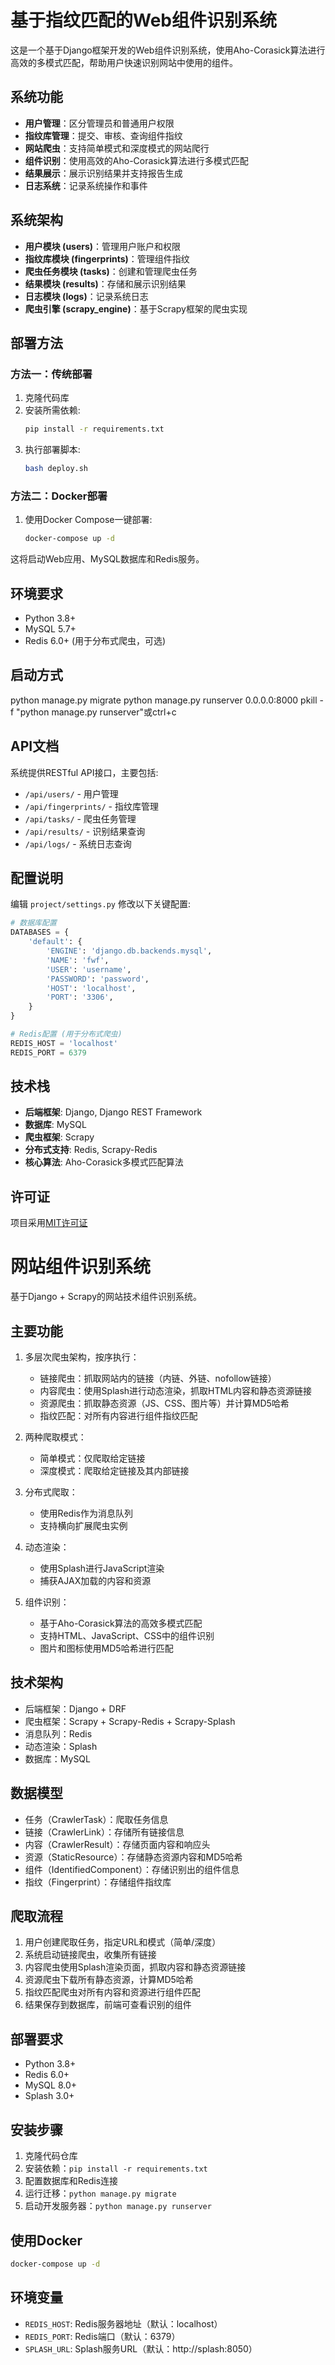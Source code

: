 # 基于指纹匹配的Web组件识别系统

这是一个基于Django框架开发的Web组件识别系统，使用Aho-Corasick算法进行高效的多模式匹配，帮助用户快速识别网站中使用的组件。

## 系统功能

- **用户管理**：区分管理员和普通用户权限
- **指纹库管理**：提交、审核、查询组件指纹
- **网站爬虫**：支持简单模式和深度模式的网站爬行
- **组件识别**：使用高效的Aho-Corasick算法进行多模式匹配
- **结果展示**：展示识别结果并支持报告生成
- **日志系统**：记录系统操作和事件

## 系统架构

- **用户模块 (users)**：管理用户账户和权限
- **指纹库模块 (fingerprints)**：管理组件指纹
- **爬虫任务模块 (tasks)**：创建和管理爬虫任务
- **结果模块 (results)**：存储和展示识别结果
- **日志模块 (logs)**：记录系统日志
- **爬虫引擎 (scrapy_engine)**：基于Scrapy框架的爬虫实现

## 部署方法

### 方法一：传统部署

1. 克隆代码库
2. 安装所需依赖:
   ```bash
   pip install -r requirements.txt
   ```
3. 执行部署脚本:
   ```bash
   bash deploy.sh
   ```

### 方法二：Docker部署

1. 使用Docker Compose一键部署:
   ```bash
   docker-compose up -d
   ```
   
这将启动Web应用、MySQL数据库和Redis服务。

## 环境要求

- Python 3.8+
- MySQL 5.7+
- Redis 6.0+ (用于分布式爬虫，可选)

## 启动方式
python manage.py migrate
python manage.py runserver 0.0.0.0:8000
pkill -f "python manage.py runserver"或ctrl+c

## API文档

系统提供RESTful API接口，主要包括:

- `/api/users/` - 用户管理
- `/api/fingerprints/` - 指纹库管理
- `/api/tasks/` - 爬虫任务管理
- `/api/results/` - 识别结果查询
- `/api/logs/` - 系统日志查询

## 配置说明

编辑 `project/settings.py` 修改以下关键配置:

```python
# 数据库配置
DATABASES = {
    'default': {
        'ENGINE': 'django.db.backends.mysql',
        'NAME': 'fwf',
        'USER': 'username',
        'PASSWORD': 'password',
        'HOST': 'localhost',
        'PORT': '3306',
    }
}

# Redis配置 (用于分布式爬虫)
REDIS_HOST = 'localhost'
REDIS_PORT = 6379
```

## 技术栈

- **后端框架**: Django, Django REST Framework
- **数据库**: MySQL
- **爬虫框架**: Scrapy
- **分布式支持**: Redis, Scrapy-Redis
- **核心算法**: Aho-Corasick多模式匹配算法

## 许可证

项目采用[MIT许可证](LICENSE) 

# 网站组件识别系统

基于Django + Scrapy的网站技术组件识别系统。

## 主要功能

1. 多层次爬虫架构，按序执行：
   - 链接爬虫：抓取网站内的链接（内链、外链、nofollow链接）
   - 内容爬虫：使用Splash进行动态渲染，抓取HTML内容和静态资源链接
   - 资源爬虫：抓取静态资源（JS、CSS、图片等）并计算MD5哈希
   - 指纹匹配：对所有内容进行组件指纹匹配

2. 两种爬取模式：
   - 简单模式：仅爬取给定链接
   - 深度模式：爬取给定链接及其内部链接

3. 分布式爬取：
   - 使用Redis作为消息队列
   - 支持横向扩展爬虫实例

4. 动态渲染：
   - 使用Splash进行JavaScript渲染
   - 捕获AJAX加载的内容和资源

5. 组件识别：
   - 基于Aho-Corasick算法的高效多模式匹配
   - 支持HTML、JavaScript、CSS中的组件识别
   - 图片和图标使用MD5哈希进行匹配

## 技术架构

- 后端框架：Django + DRF
- 爬虫框架：Scrapy + Scrapy-Redis + Scrapy-Splash
- 消息队列：Redis
- 动态渲染：Splash
- 数据库：MySQL

## 数据模型

- 任务（CrawlerTask）：爬取任务信息
- 链接（CrawlerLink）：存储所有链接信息
- 内容（CrawlerResult）：存储页面内容和响应头
- 资源（StaticResource）：存储静态资源内容和MD5哈希
- 组件（IdentifiedComponent）：存储识别出的组件信息
- 指纹（Fingerprint）：存储组件指纹库

## 爬取流程

1. 用户创建爬取任务，指定URL和模式（简单/深度）
2. 系统启动链接爬虫，收集所有链接
3. 内容爬虫使用Splash渲染页面，抓取内容和静态资源链接
4. 资源爬虫下载所有静态资源，计算MD5哈希
5. 指纹匹配爬虫对所有内容和资源进行组件匹配
6. 结果保存到数据库，前端可查看识别的组件

## 部署要求

- Python 3.8+
- Redis 6.0+
- MySQL 8.0+
- Splash 3.0+

## 安装步骤

1. 克隆代码仓库
2. 安装依赖：`pip install -r requirements.txt`
3. 配置数据库和Redis连接
4. 运行迁移：`python manage.py migrate`
5. 启动开发服务器：`python manage.py runserver`

## 使用Docker

```bash
docker-compose up -d
```

## 环境变量

- `REDIS_HOST`: Redis服务器地址（默认：localhost）
- `REDIS_PORT`: Redis端口（默认：6379）
- `SPLASH_URL`: Splash服务URL（默认：http://splash:8050） 
